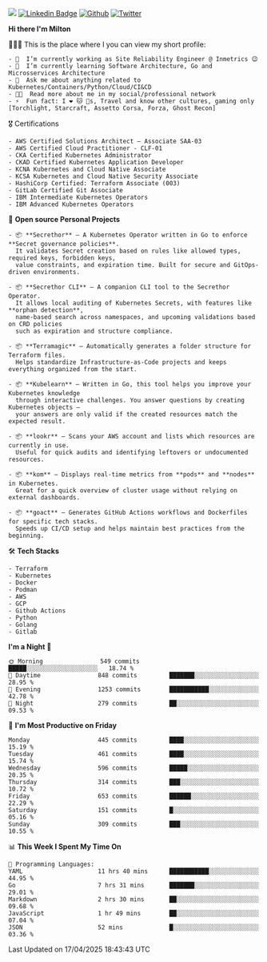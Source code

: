 ![](https://komarev.com/ghpvc/?username=miltlima&color=blueviolet) [![Linkedin Badge](https://img.shields.io/badge/-LinkedIn-blue?style=flat-square&logo=Linkedin&logoColor=white&link=https://www.linkedin.com/in/miltonlimaj/)](https://www.linkedin.com/in/miltonlimaj/) [![Github](https://img.shields.io/github/followers/miltlima?style=social)](https://github.com/miltlima?tab=followers) [![Twitter](https://img.shields.io/twitter/follow/milt_lima?style=social)](https://twitter.com/milt_lima)
 


     
**Hi there I'm Milton**

👨🏽‍💻 This is the place where I you can view my short profile:
```text
- 🔭  I’m currently working as Site Reliability Engineer @ Inmetrics 😉
- 🌱  I’m currently learning Software Architecture, Go and Microsservices Architecture
- 💬  Ask me about anything related to Kubernetes/Containers/Python/Cloud/CI&CD
- 👨‍💻  Read more about me in my social/professional network
- ⚡  Fun fact: I ❤️ 🐱 🐶s, Travel and know other cultures, gaming only [Torchlight, Starcraft, Assetto Corsa, Forza, Ghost Recon]
```
🎖 Certifications
```text
- AWS Certified Solutions Architect – Associate SAA-03
- AWS Certified Cloud Practitioner - CLF-01
- CKA Certified Kubernetes Administrator
- CKAD Certified Kubernetes Application Developer
- KCNA Kubernetes and Cloud Native Associate
- KCSA Kubernetes and Cloud Native Security Associate
- HashiCorp Certified: Terraform Associate (003)
- GitLab Certified Git Associate
- IBM Intermediate Kubernetes Operators
- IBM Advanced Kubernetes Operators
```
📐 **Open source Personal Projects**

```text
- 📦 **Secrethor** – A Kubernetes Operator written in Go to enforce **Secret governance policies**.  
  It validates Secret creation based on rules like allowed types, required keys, forbidden keys,  
  value constraints, and expiration time. Built for secure and GitOps-driven environments.

- 📦 **Secrethor CLI** – A companion CLI tool to the Secrethor Operator.  
  It allows local auditing of Kubernetes Secrets, with features like **orphan detection**,  
  name-based search across namespaces, and upcoming validations based on CRD policies  
  such as expiration and structure compliance.

- 📦 **Terramagic** – Automatically generates a folder structure for Terraform files.  
  Helps standardize Infrastructure-as-Code projects and keeps everything organized from the start.

- 📦 **Kubelearn** – Written in Go, this tool helps you improve your Kubernetes knowledge  
  through interactive challenges. You answer questions by creating Kubernetes objects —  
  your answers are only valid if the created resources match the expected result.

- 📦 **lookr** – Scans your AWS account and lists which resources are currently in use.  
  Useful for quick audits and identifying leftovers or undocumented resources.

- 📦 **kom** – Displays real-time metrics from **pods** and **nodes** in Kubernetes.  
  Great for a quick overview of cluster usage without relying on external dashboards.

- 📦 **goact** – Generates GitHub Actions workflows and Dockerfiles for specific tech stacks.  
  Speeds up CI/CD setup and helps maintain best practices from the beginning.
```
🛠 **Tech Stacks**

```text
- Terraform
- Kubernetes
- Docker
- Podman
- AWS
- GCP
- Github Actions
- Python
- Golang
- Gitlab
```         

<!--START_SECTION:waka-->
**I'm a Night 🦉** 

```text
🌞 Morning                549 commits         █████░░░░░░░░░░░░░░░░░░░░   18.74 % 
🌆 Daytime                848 commits         ███████░░░░░░░░░░░░░░░░░░   28.95 % 
🌃 Evening                1253 commits        ███████████░░░░░░░░░░░░░░   42.78 % 
🌙 Night                  279 commits         ██░░░░░░░░░░░░░░░░░░░░░░░   09.53 % 
```
📅 **I'm Most Productive on Friday** 

```text
Monday                   445 commits         ████░░░░░░░░░░░░░░░░░░░░░   15.19 % 
Tuesday                  461 commits         ████░░░░░░░░░░░░░░░░░░░░░   15.74 % 
Wednesday                596 commits         █████░░░░░░░░░░░░░░░░░░░░   20.35 % 
Thursday                 314 commits         ███░░░░░░░░░░░░░░░░░░░░░░   10.72 % 
Friday                   653 commits         ██████░░░░░░░░░░░░░░░░░░░   22.29 % 
Saturday                 151 commits         █░░░░░░░░░░░░░░░░░░░░░░░░   05.16 % 
Sunday                   309 commits         ███░░░░░░░░░░░░░░░░░░░░░░   10.55 % 
```


📊 **This Week I Spent My Time On** 

```text
💬 Programming Languages: 
YAML                     11 hrs 40 mins      ███████████░░░░░░░░░░░░░░   44.95 % 
Go                       7 hrs 31 mins       ███████░░░░░░░░░░░░░░░░░░   29.01 % 
Markdown                 2 hrs 30 mins       ██░░░░░░░░░░░░░░░░░░░░░░░   09.68 % 
JavaScript               1 hr 49 mins        ██░░░░░░░░░░░░░░░░░░░░░░░   07.04 % 
JSON                     52 mins             █░░░░░░░░░░░░░░░░░░░░░░░░   03.36 % 
```


 Last Updated on 17/04/2025 18:43:43 UTC
<!--END_SECTION:waka-->
